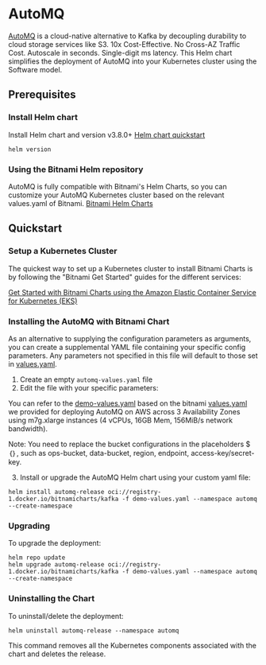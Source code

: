 # AutoMQ

[AutoMQ](https://www.automq.com/) is a cloud-native alternative to Kafka by decoupling durability to cloud storage services like S3. 10x Cost-Effective. No Cross-AZ Traffic Cost. Autoscale in seconds. Single-digit ms latency.
This Helm chart simplifies the deployment of AutoMQ into your Kubernetes cluster using the Software model.

## Prerequisites
### Install Helm chart
Install Helm chart and version v3.8.0+
[Helm chart quickstart](https://helm.sh/zh/docs/intro/quickstart/)
```shell
helm version
```
### Using the Bitnami Helm repository
AutoMQ is fully compatible with Bitnami's Helm Charts, so you can customize your AutoMQ Kubernetes cluster based on the relevant values.yaml of Bitnami.
[Bitnami Helm Charts](https://github.com/bitnami/charts)

## Quickstart
### Setup a Kubernetes Cluster
The quickest way to set up a Kubernetes cluster to install Bitnami Charts is by following the "Bitnami Get Started" guides for the different services:

[Get Started with Bitnami Charts using the Amazon Elastic Container Service for Kubernetes (EKS)](https://docs.bitnami.com/kubernetes/get-started-eks/)


### Installing the AutoMQ with Bitnami Chart

As an alternative to supplying the configuration parameters as arguments, you can create a supplemental YAML file containing your specific config parameters. Any parameters not specified in this file will default to those set in [values.yaml](values.yaml).

1. Create an empty `automq-values.yaml` file
2. Edit the file with your specific parameters:

You can refer to the [demo-values.yaml](/chart/bitnami/demo-values.yaml)  based on the bitnami [values.yaml](https://github.com/bitnami/charts/blob/main/bitnami/kafka/values.yaml)
we provided for deploying AutoMQ on AWS across 3 Availability Zones using m7g.xlarge instances (4 vCPUs, 16GB Mem, 156MiB/s network bandwidth).

Note: You need to replace the bucket configurations in the placeholders $｛｝, such as ops-bucket, data-bucket, region, endpoint, access-key/secret-key.

3. Install or upgrade the AutoMQ Helm chart using your custom yaml file:

```shell
helm install automq-release oci://registry-1.docker.io/bitnamicharts/kafka -f demo-values.yaml --namespace automq --create-namespace
```

### Upgrading

To upgrade the deployment:

```shell
helm repo update
helm upgrade automq-release oci://registry-1.docker.io/bitnamicharts/kafka -f demo-values.yaml --namespace automq --create-namespace
```

### Uninstalling the Chart

To uninstall/delete the deployment:

```shell
helm uninstall automq-release --namespace automq
```

This command removes all the Kubernetes components associated with the chart and deletes the release.
